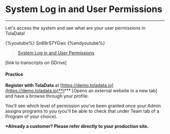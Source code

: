 # System Log in and User Permissions

---

Let's access the system and see what are your user permissions in TolaData!

{%youtube%} Sn68rS7YGwc {%endyoutube%}  
> [System Log in and User Permissions](https://www.youtube.com/embed/Sn68rS7YGwc?rel=0)

\[link to transcripts on GDrive\]

#### Practice

**Register with TolaData** at [https://demo.toladata.io](https://demo.toladata.io)**\*** \[Opens an external website in a new tab\] and have a browse through your profile.

You’ll see which level of permission you’ve been granted once your Admin assigns programs to you \(you'll be able to check that under Team tab of a Program of your choice\).

**\*Already a customer? Please refer directly to your production site.**

